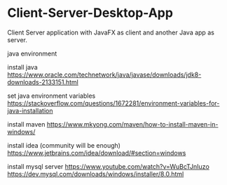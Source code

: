 # Client-Server-Desktop-App
Client Server application with JavaFX as client and another Java app as server.

java environment

install java
https://www.oracle.com/technetwork/java/javase/downloads/jdk8-downloads-2133151.html

set java environment variables
https://stackoverflow.com/questions/1672281/environment-variables-for-java-installation

install maven
https://www.mkyong.com/maven/how-to-install-maven-in-windows/

install idea (community will be enough)
https://www.jetbrains.com/idea/download/#section=windows

install mysql server
https://www.youtube.com/watch?v=WuBcTJnIuzo
https://dev.mysql.com/downloads/windows/installer/8.0.html







